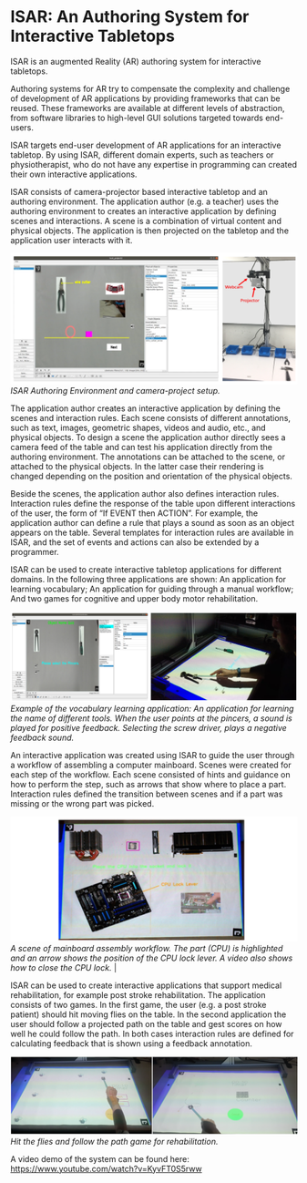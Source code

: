 # ISAR: An Authoring System for Interactive Tabletops

ISAR is an augmented Reality (AR) authoring system for interactive tabletops.

Authoring systems for AR try to compensate the complexity and challenge of development of AR applications by providing frameworks that can be reused. These frameworks are available at different levels of abstraction, from software libraries to high-level GUI solutions
targeted towards end-users. 

ISAR targets end-user development of AR applications for an interactive tabletop. By using ISAR, different domain experts, such as teachers or physiotherapist, who do not have any expertise in programming can created their own interactive applications. 

ISAR consists of camera-projector based interactive tabletop and an authoring environment. The application author (e.g. a teacher) uses the authoring environment to creates an interactive application by defining scenes and interactions. A scene is a combination of virtual content and physical objects. The application is then projected on the tabletop and the application user interacts with it. 

![ISAR Authoring Environment and camera-project setup](readme_files/isar_setup.png) 
*ISAR Authoring Environment and camera-project setup.* 

The application author creates an interactive application by defining the scenes and interaction rules. Each scene consists of different annotations, such as text, images, geometric shapes, videos and audio, etc., and physical objects. To design a scene the  application author directly sees a camera feed of the table and can test his application directly from the authoring environment. The annotations can be attached to the scene, or attached to the physical objects. In the latter case their rendering is changed depending on the position and orientation of the physical objects.

Beside the scenes, the application author also defines interaction rules. Interaction rules
define the response of the table upon different interactions of the user, the form of “If EVENT then ACTION”. For example, the application author can define a rule that plays a sound as soon as an object appears on the table. Several templates for interaction rules are available in ISAR, and the set of events and actions can also be extended by a programmer. 

ISAR can be used to create interactive tabletop applications for different domains. In the following three applications are shown: An application for learning vocabulary; An application for guiding through a manual workflow; And two games for cognitive and upper body motor rehabilitation.


![Vocabulary learning application](readme_files/vocabulary_learning.png)
*Example of the vocabulary learning application: An application for learning the name of different tools. When the user points at the pincers, a sound is played for positive feedback. Selecting the screw driver, plays a negative feedback sound.* 


An  interactive application was created using ISAR to guide the user through a workflow of assembling a computer mainboard. Scenes were created for each step of the workflow. Each scene consisted of hints and guidance on how to perform the step, such as arrows that show where to place a part. Interaction rules defined the transition between scenes and if a part was missing or the wrong part was picked. 


![mainboard assembly workflow](readme_files/mainboard_assembly.png)  
*A scene of mainboard assembly workflow. The part (CPU) is highlighted and an arrow shows the position of the CPU lock lever. A video also shows how to close the CPU lock.* |



ISAR can be used to create interactive applications that support medical rehabilitation, for example post stroke rehabilitation. The application consists of two games. In the first game, the user (e.g. a post stroke patient) should hit moving flies on the table. In the second application the user should follow a projected path on the table and gest scores on how well he could follow the path. In both cases interaction rules are defined for calculating feedback that is shown using a feedback annotation. 

![Hit the flies and follow the path game for rehabilitation.](readme_files/rehab_games.png)  
*Hit the flies and follow the path game for rehabilitation.* 


A video demo of the system can be found here: https://www.youtube.com/watch?v=KyvFT0S5rww

<br/>